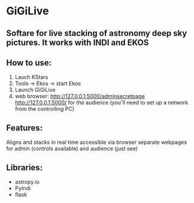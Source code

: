 # GiGiLive
Softare for live stacking of astronomy deep sky pictures. It works with INDI and EKOS 
-------------------------------------------------------------------------------------------------------

How to use:
--------------
1. Lauch KStars
2. Tools -> Ekos -> start Ekos
3. Launch GiGiLive
4. web browser: http://127.0.0.1:5000/adminsecretpage
    http://127.0.0.1:5000/ for the audience (you'll need to set up a network from the controlling PC)

Features:
-----------
Aligns and stacks in real time 
accessible via browser
separate webpages for admin (controls available) and audience (just see)

Libraries:
-----------
* astropy.io
* PyIndi
* flask
